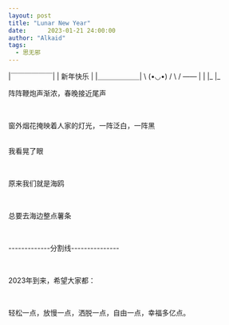 ```yaml
---
layout: post
title: "Lunar New Year"
date:      2023-01-21 24:00:00
author: "Alkaid"
tags:
  - 思无邪
---
```


|￣￣￣￣￣￣|
|   新年快乐     |
|＿＿＿＿＿＿|
    \ (•◡•) / 
      \      / 
       ——
       |     |
       |_   |_

阵阵鞭炮声渐浓，春晚接近尾声

<br>

窗外烟花掩映着人家的灯光，一阵泛白，一阵黑

<br>我看晃了眼

<br>

原来我们就是海鸥

<br>

总要去海边整点薯条

<br>

-------------分割线---------------

<br>

2023年到来，希望大家都：

<br>

轻松一点，放慢一点，洒脱一点，自由一点，幸福多亿点。

<br>









